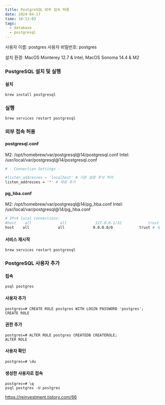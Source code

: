 ```yaml
---
title: PostgreSQL 외부 접속 허용
date: 2024-04-17
time: 10:13:03
tags:
  - database
  - postgresql
---
```

사용자 이름: postgres
사용자 비밀번호: postgres

설치 환경: MacOS Monterey 12.7 & Intel, MacOS Sonoma 14.4 & M2

### PostgreSQL 설치 및 실행
#### 설치
`brew install postgresql`

### 실행
`brew services restart postgresql`

### 외부 접속 허용
#### postgresql.conf
M2: /opt/homebrew/var/postgresql@14/postgresql.conf
Intel: /usr/local/var/postgresql@14/postgresql.conf
```bash
# - Connection Settings -

#listen_addresses = 'localhost' # 기존 설정 주석 처리
listen_addresses = '*' # 새로 추가
```

#### pg_hba.conf
M2: /opt/homebrew/var/postgresql@14/pg_hba.conf
Intel: /usr/local/var/postgresql@14/pg_hba.conf
```bash
# IPv4 local connections: 
#host    all             all             127.0.0.1/32            trust # 기존 설정 주석 처리
host    all             all             0.0.0.0/0            trust # 새로 추가
```

#### 서비스 재시작
`brew services restart postgresql`

### PostgreSQL 사용자 추가
#### 접속
`psql postgres`

#### 사용자 추가
```
postgres=# CREATE ROLE postgres WITH LOGIN PASSWORD 'postgres';
CREATE ROLE
```

#### 권한 추가
```
postgres=# ALTER ROLE postgres CREATEDB CREATEROLE;
ALTER ROLE
```

#### 사용자 확인
```
postgres=# \du
```

#### 생성한 사용자로 접속
```
postgres=# \q
psql postgres -U postgres
```


https://reinvestment.tistory.com/66